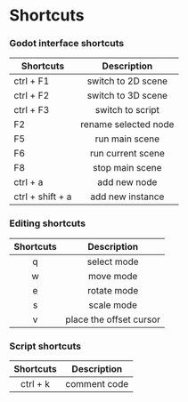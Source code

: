 # Shortcuts

### Godot interface shortcuts

| Shortcuts        |     Description      |
| ---------------- | :------------------: |
| ctrl + F1        |  switch to 2D scene  |
| ctrl + F2        |  switch to 3D scene  |
| ctrl + F3        |   switch to script   |
| F2               | rename selected node |
| F5               |    run main scene    |
| F6               |  run current scene   |
| F8               |   stop main scene    |
| ctrl + a         |     add new node     |
| ctrl + shift + a |   add new instance   |

### Editing shortcuts

| Shortcuts |       Description       |
| :-------: | :---------------------: |
|     q     |       select mode       |
|     w     |        move mode        |
|     e     |       rotate mode       |
|     s     |       scale mode        |
|     v     | place the offset cursor |

### Script shortcuts

| Shortcuts | Description  |
| :-------: | :----------: |
| ctrl + k  | comment code |
